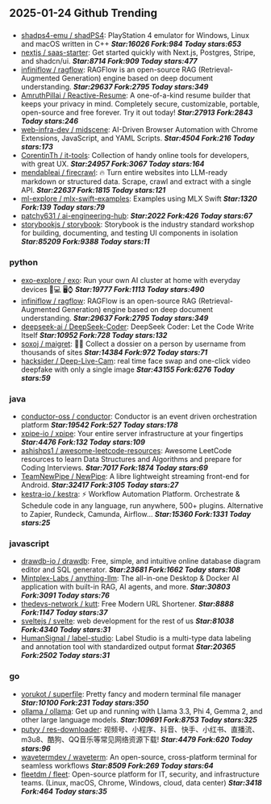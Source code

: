 ## 2025-01-24 Github Trending

### 
* [shadps4-emu / shadPS4](https://github.com/shadps4-emu/shadPS4): PlayStation 4 emulator for Windows, Linux and macOS written in C++ ***Star:16026 Fork:984 Today stars:653***
* [nextjs / saas-starter](https://github.com/nextjs/saas-starter): Get started quickly with Next.js, Postgres, Stripe, and shadcn/ui. ***Star:8714 Fork:909 Today stars:477***
* [infiniflow / ragflow](https://github.com/infiniflow/ragflow): RAGFlow is an open-source RAG (Retrieval-Augmented Generation) engine based on deep document understanding. ***Star:29637 Fork:2795 Today stars:349***
* [AmruthPillai / Reactive-Resume](https://github.com/AmruthPillai/Reactive-Resume): A one-of-a-kind resume builder that keeps your privacy in mind. Completely secure, customizable, portable, open-source and free forever. Try it out today! ***Star:27913 Fork:2843 Today stars:246***
* [web-infra-dev / midscene](https://github.com/web-infra-dev/midscene): AI-Driven Browser Automation with Chrome Extensions, JavaScript, and YAML Scripts. ***Star:4504 Fork:216 Today stars:173***
* [CorentinTh / it-tools](https://github.com/CorentinTh/it-tools): Collection of handy online tools for developers, with great UX. ***Star:24957 Fork:3067 Today stars:164***
* [mendableai / firecrawl](https://github.com/mendableai/firecrawl): 🔥 Turn entire websites into LLM-ready markdown or structured data. Scrape, crawl and extract with a single API. ***Star:22637 Fork:1815 Today stars:121***
* [ml-explore / mlx-swift-examples](https://github.com/ml-explore/mlx-swift-examples): Examples using MLX Swift ***Star:1320 Fork:139 Today stars:79***
* [patchy631 / ai-engineering-hub](https://github.com/patchy631/ai-engineering-hub):  ***Star:2022 Fork:426 Today stars:67***
* [storybookjs / storybook](https://github.com/storybookjs/storybook): Storybook is the industry standard workshop for building, documenting, and testing UI components in isolation ***Star:85209 Fork:9388 Today stars:11***

### python
* [exo-explore / exo](https://github.com/exo-explore/exo): Run your own AI cluster at home with everyday devices 📱💻 🖥️⌚ ***Star:19777 Fork:1113 Today stars:490***
* [infiniflow / ragflow](https://github.com/infiniflow/ragflow): RAGFlow is an open-source RAG (Retrieval-Augmented Generation) engine based on deep document understanding. ***Star:29637 Fork:2795 Today stars:349***
* [deepseek-ai / DeepSeek-Coder](https://github.com/deepseek-ai/DeepSeek-Coder): DeepSeek Coder: Let the Code Write Itself ***Star:10952 Fork:728 Today stars:132***
* [soxoj / maigret](https://github.com/soxoj/maigret): 🕵️‍♂️ Collect a dossier on a person by username from thousands of sites ***Star:14384 Fork:972 Today stars:71***
* [hacksider / Deep-Live-Cam](https://github.com/hacksider/Deep-Live-Cam): real time face swap and one-click video deepfake with only a single image ***Star:43155 Fork:6276 Today stars:59***

### java
* [conductor-oss / conductor](https://github.com/conductor-oss/conductor): Conductor is an event driven orchestration platform ***Star:19542 Fork:527 Today stars:178***
* [xpipe-io / xpipe](https://github.com/xpipe-io/xpipe): Your entire server infrastructure at your fingertips ***Star:4476 Fork:132 Today stars:109***
* [ashishps1 / awesome-leetcode-resources](https://github.com/ashishps1/awesome-leetcode-resources): Awesome LeetCode resources to learn Data Structures and Algorithms and prepare for Coding Interviews. ***Star:7017 Fork:1874 Today stars:69***
* [TeamNewPipe / NewPipe](https://github.com/TeamNewPipe/NewPipe): A libre lightweight streaming front-end for Android. ***Star:32417 Fork:3105 Today stars:27***
* [kestra-io / kestra](https://github.com/kestra-io/kestra): ⚡ Workflow Automation Platform. Orchestrate & Schedule code in any language, run anywhere, 500+ plugins. Alternative to Zapier, Rundeck, Camunda, Airflow... ***Star:15360 Fork:1331 Today stars:25***

### javascript
* [drawdb-io / drawdb](https://github.com/drawdb-io/drawdb): Free, simple, and intuitive online database diagram editor and SQL generator. ***Star:23681 Fork:1662 Today stars:108***
* [Mintplex-Labs / anything-llm](https://github.com/Mintplex-Labs/anything-llm): The all-in-one Desktop & Docker AI application with built-in RAG, AI agents, and more. ***Star:30803 Fork:3091 Today stars:76***
* [thedevs-network / kutt](https://github.com/thedevs-network/kutt): Free Modern URL Shortener. ***Star:8888 Fork:1147 Today stars:37***
* [sveltejs / svelte](https://github.com/sveltejs/svelte): web development for the rest of us ***Star:81038 Fork:4340 Today stars:31***
* [HumanSignal / label-studio](https://github.com/HumanSignal/label-studio): Label Studio is a multi-type data labeling and annotation tool with standardized output format ***Star:20365 Fork:2502 Today stars:31***

### go
* [yorukot / superfile](https://github.com/yorukot/superfile): Pretty fancy and modern terminal file manager ***Star:10100 Fork:231 Today stars:350***
* [ollama / ollama](https://github.com/ollama/ollama): Get up and running with Llama 3.3, Phi 4, Gemma 2, and other large language models. ***Star:109691 Fork:8753 Today stars:325***
* [putyy / res-downloader](https://github.com/putyy/res-downloader): 视频号、小程序、抖音、快手、小红书、直播流、m3u8、酷狗、QQ音乐等常见网络资源下载! ***Star:4479 Fork:620 Today stars:96***
* [wavetermdev / waveterm](https://github.com/wavetermdev/waveterm): An open-source, cross-platform terminal for seamless workflows ***Star:8509 Fork:269 Today stars:64***
* [fleetdm / fleet](https://github.com/fleetdm/fleet): Open-source platform for IT, security, and infrastructure teams. (Linux, macOS, Chrome, Windows, cloud, data center) ***Star:3418 Fork:464 Today stars:35***
